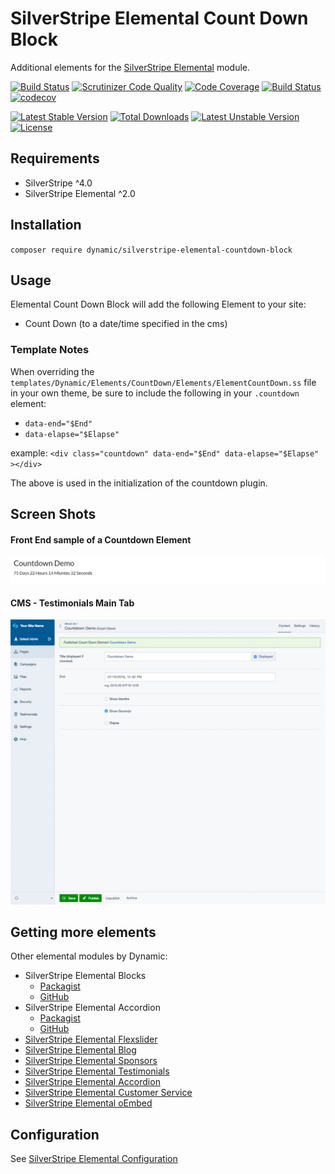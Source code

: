 # SilverStripe Elemental Count Down Block

Additional elements for the [SilverStripe Elemental](https://github.com/dnadesign/silverstripe-elemental) module.

[![Build Status](https://travis-ci.org/dynamic/silverstripe-elemental-countdown.svg?branch=master)](https://travis-ci.org/dynamic/silverstripe-elemental-countdown)
[![Scrutinizer Code Quality](https://scrutinizer-ci.com/g/dynamic/silverstripe-elemental-countdown/badges/quality-score.png?b=master)](https://scrutinizer-ci.com/g/dynamic/silverstripe-elemental-countdown/?branch=master)
[![Code Coverage](https://scrutinizer-ci.com/g/dynamic/silverstripe-elemental-countdown/badges/coverage.png?b=master)](https://scrutinizer-ci.com/g/dynamic/silverstripe-elemental-countdown/?branch=master)
[![Build Status](https://scrutinizer-ci.com/g/dynamic/silverstripe-elemental-countdown/badges/build.png?b=master)](https://scrutinizer-ci.com/g/dynamic/silverstripe-elemental-countdown/build-status/master)
[![codecov](https://codecov.io/gh/dynamic/silverstripe-elemental-countdown/branch/master/graph/badge.svg)](https://codecov.io/gh/dynamic/silverstripe-elemental-countdown)

[![Latest Stable Version](https://poser.pugx.org/dynamic/silverstripe-elemental-countdown-block/v/stable)](https://packagist.org/packages/dynamic/silverstripe-elemental-countdown-block)
[![Total Downloads](https://poser.pugx.org/dynamic/silverstripe-elemental-countdown-block/downloads)](https://packagist.org/packages/dynamic/silverstripe-elemental-countdown-block)
[![Latest Unstable Version](https://poser.pugx.org/dynamic/silverstripe-elemental-countdown-block/v/unstable)](https://packagist.org/packages/dynamic/silverstripe-elemental-countdown-block)
[![License](https://poser.pugx.org/dynamic/silverstripe-elemental-countdown-block/license)](https://packagist.org/packages/dynamic/silverstripe-elemental-countdown-block)


## Requirements

* SilverStripe ^4.0
* SilverStripe Elemental ^2.0

## Installation

`composer require dynamic/silverstripe-elemental-countdown-block`

## Usage

Elemental Count Down Block will add the following Element to your site:

* Count Down (to a date/time specified in the cms)

### Template Notes

When overriding the `templates/Dynamic/Elements/CountDown/Elements/ElementCountDown.ss` file in your own theme, be sure to include the following in your `.countdown` element:

* `data-end="$End"`
* `data-elapse="$Elapse"`

example: `<div class="countdown" data-end="$End" data-elapse="$Elapse" ></div>`

The above is used in the initialization of the countdown plugin.

## Screen Shots

#### Front End sample of a Countdown Element
![Front End sample of a Testimonials Element](./readme-images/countdown-block-sample.jpg)

#### CMS - Testimonials Main Tab
![CMS - Testimonials Main Tab](./readme-images/countdown-block-cms.jpg)

## Getting more elements

Other elemental modules by Dynamic:

* SilverStripe Elemental Blocks
	* [Packagist](https://packagist.org/packages/dynamic/silverstripe-elemental-blocks)
	* [GitHub](https://github.com/dynamic/silverstripe-elemental-blocks)
* SilverStripe Elemental Accordion
	* [Packagist](https://packagist.org/packages/dynamic/silverstripe-elemental-accordion-block)
	* [GitHub](https://github.com/dynamic/silverstripe-elemental-accordion)
* [SilverStripe Elemental Flexslider](https://github.com/dynamic/silverstripe-elemental-flexslider)  
* [SilverStripe Elemental Blog](https://github.com/dynamic/silverstripe-elemental-blog)  
* [SilverStripe Elemental Sponsors](https://github.com/dynamic/silverstripe-elemental-sponsors)  
* [SilverStripe Elemental Testimonials](https://github.com/dynamic/silverstripe-elemental-testimonials)
* [SilverStripe Elemental Accordion](https://github.com/dynamic/silverstripe-elemental-accordion)
* [SilverStripe Elemental Customer Service](https://github.com/dynamic/silverstripe-elemental-customer-service)
* [SilverStripe Elemental oEmbed](https://github.com/dynamic/silverstripe-elemental-oembed)  

## Configuration

See [SilverStripe Elemental Configuration](https://github.com/dnadesign/silverstripe-elemental#configuration)